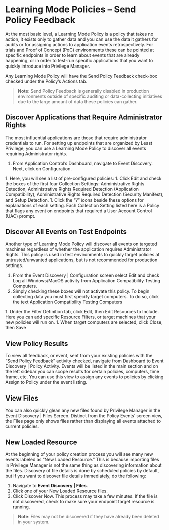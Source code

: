 [title]: # (Learning Mode Policies - Send Policy Feedback)
[tags]: # (Application Control,Event Discovery,Learning Mode,Policy Feedback)
[priority]: # (213)
# Learning Mode Policies – Send Policy Feedback

At the most basic level, a Learning Mode Policy is a policy that takes no action, it exists only to gather data and you can use the data it gathers for audits or for assigning actions to application events retrospectively. For trials and Proof of Concept (PoC) environments these can be pointed at specific endpoints in order to learn about events that are already happening, or in order to test-run specific applications that you want to quickly introduce into Privilege Manager.

Any Learning Mode Policy will have the Send Policy Feedback check-box checked under the Policy’s Actions tab.

>**Note**:
>Send Policy Feedback is generally disabled in production environments outside of specific auditing or data-collecting initiatives due to the large amount of data these policies can gather.

<User-added image>

## Discover Applications that Require Administrator Rights

The most influential applications are those that require administrator credentials to run. For setting up endpoints that are organized by Least Privilege, you can use a Learning Mode Policy to discover all events requiring Administrator rights.

1. From Application Control’s Dashboard, navigate to Event Discovery. Next, click on Configuration.
<User-added image>
1. Here, you will see a list of pre-configured policies:
<User-added image>
1. Click Edit and check the boxes of the first four Collection Settings: Administrative Rights Detection, Administrative Rights Required Detection (Application Compatibility), Administrative Rights Required Detection (Security Manifest), and Setup Detection.
1. Click the “?” icons beside these options for explanations of each setting. Each Collection Setting listed here is a Policy that flags any event on endpoints that required a User Account Control (UAC) prompt.

## Discover All Events on Test Endpoints

Another type of Learning Mode Policy will discover all events on targeted machines regardless of whether the application requires Administrator Rights. This policy is used in test environments to quickly target policies at untrusted/unwanted applications, but is not recommended for production settings.

1. From the Event Discovery | Configuration screen select Edit and check Log all Windows/MacOS activity from Application Compatibility Testing Computers.
1. Simply checking these boxes will not activate this policy. To begin collecting data you must first specify target computers. To do so, click the text Application Compatibility Testing Computers
<User-added image>
1. Under the Filter Definition tab, click Edit, then Edit Resources to Include. Here you can add specific Resource Filters, or target machines that your new policies will run on.
<User-added image>
1. When target computers are selected, click Close, then Save

## View Policy Results

To view all feedback, or event, sent from your existing policies with the “Send Policy Feedback” activity checked, navigate from Dashboard to Event Discovery | Policy Activity. Events will be listed in the main section and on the left sidebar you can scope results for certain policies, computers, time frame, etc. You can use this view to assign any events to policies by clicking Assign to Policy under the event listing.

<User-added image>

## View Files
You can also quickly glean any new files found by Privilege Manager in the Event Discovery | Files Screen. Distinct from the Policy Events’ screen view, the Files page only shows files rather than displaying all events attached to current policies.

<User-added image>

## New Loaded Resource

<User-added image>

At the beginning of your policy creation process you will see many new events labeled as “New Loaded Resource.” This is because importing files in Privilege Manager is not the same thing as discovering information about the files. Discovery of file details is done by scheduled policies by default, but If you want to discover file details immediately, do the following:

1. Navigate to __Event Discovery | Files__.
1. Click one of your New Loaded Resource files.
1. Click Discover Now. This process may take a few minutes. If the file is not discovered, check to make sure your endpoint target resource is running. 

>**Note**:
>Files may not be discovered if they have already been deleted in your system.

<User-added image>